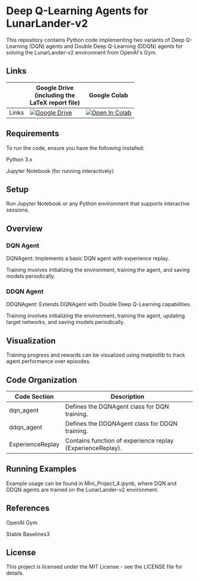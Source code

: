 # Deep Q-Learning Agents for LunarLander-v2
This repository contains Python code implementing two variants of Deep Q-Learning (DQN) agents and Double Deep Q-Learning (DDQN) agents for solving the LunarLander-v2 environment from OpenAI's Gym.

## Links

||Google Drive <br />(including the <br /> LaTeX report file)|Google Colab|
|---|---|---|
| Links | [![Google Drive](https://img.shields.io/badge/Google%20Drive-4285F4?style=for-the-badge&logo=googledrive&logoColor=white)](https://drive.google.com/drive/folders/1c0kVD682t4sIcBtKK-QdNBHHXsFnddQ6?usp=sharing) | [![Open In Colab](https://colab.research.google.com/assets/colab-badge.svg)](https://colab.research.google.com/drive/10YpyxZRWM0dNsG6oDS-4DXFkcZPIFC9I?usp=sharing) |

## Requirements
To run the code, ensure you have the following installed:

Python 3.x

Jupyter Notebook (for running interactively)

## Setup

Run Jupyter Notebook or any Python environment that supports interactive sessions.

## Overview
### DQN Agent
DQNAgent: Implements a basic DQN agent with experience replay.

Training involves initializing the environment, training the agent, and saving models periodically.
### DDQN Agent
DDQNAgent: Extends DQNAgent with Double Deep Q-Learning capabilities.

Training involves initializing the environment, training the agent, updating target networks, and saving models periodically.
## Visualization
Training progress and rewards can be visualized using matplotlib to track agent performance over episodes.

## Code Organization

| Code Section | Description |
|---|---|
| dqn_agent | Defines the DQNAgent class for DQN training. |
| ddqn_agent | Defines the DDQNAgent class for DDQN training. |
| ExperienceReplay | Contains function of experience replay (ExperienceReplay). |

## Running Examples
Example usage can be found in Mini_Project_4.ipynb, where DQN and DDQN agents are trained on the LunarLander-v2 environment.

## References
OpenAI Gym

Stable Baselines3

## License

This project is licensed under the MIT License - see the LICENSE file for details.
